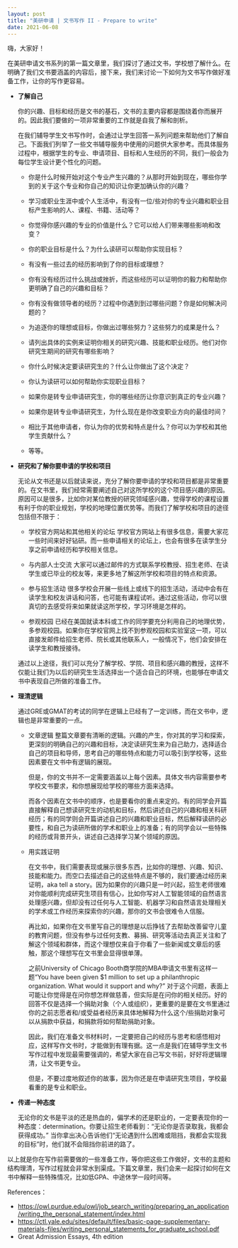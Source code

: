 ```yaml
---
layout: post
title: "美研申请 | 文书写作 II - Prepare to write"
date: 2021-06-08
---
```


嗨，大家好！

在美研申请文书系列的第一篇文章里，我们探讨了通过文书，学校想了解什么。在明确了我们文书要涵盖的内容后，接下来，我们来讨论一下如何为文书写作做好准备工作，让你的写作更容易。

+ **了解自己**

  你的兴趣、目标和经历是文书的基石，文书的主要内容都是围绕着你而展开的。因此我们要做的一项非常重要的工作就是自我了解和剖析。

  在我们辅导学生文书写作时，会通过让学生回答一系列问题来帮助他们了解自己。下面我们列举了一些文书辅导服务中使用的问题供大家参考。而具体服务过程中，根据学生的专业、申请项目、目标和人生经历的不同，我们一般会为每位学生设计更个性化的问题。

  + 你是什么时候开始对这个专业产生兴趣的？从那时开始到现在，哪些你学到的关于这个专业和你自己的知识让你更加确认你的兴趣？

  + 学习或职业生涯中或个人生活中，有没有一位/些对你的专业兴趣和职业目标产生影响的人、课程、书籍、活动等？

  + 你觉得你感兴趣的专业的价值是什么？它可以给人们带来哪些影响和改变？

  + 你的职业目标是什么？为什么读研可以帮助你实现目标？

  + 有没有一些过去的经历影响到了你的目标或理想？

  + 你有没有经历过什么挑战或挫折，而这些经历可以证明你的毅力和帮助你更明确了自己的兴趣和目标？

  + 你有没有做领导者的经历？过程中你遇到到过哪些问题？你是如何解决问题的？

  + 为追逐你的理想或目标，你做出过哪些努力？这些努力的成果是什么？

  + 请列出具体的实例来证明你相关的研究兴趣、技能和职业经历。他们对你研究生期间的研究有哪些影响？

  + 你什么时候决定要读研究生的？什么让你做出了这个决定？

  + 你认为读研可以如何帮助你实现职业目标？

  + 如果你是转专业申请研究生，你的哪些经历让你意识到真正的专业兴趣？

  + 如果你是转专业申请研究生，为什么现在是你改变职业方向的最佳时间？

  + 相比于其他申请者，你认为你的优势和特点是什么？你可以为学校和其他学生贡献什么？

  + 等等。

+ **研究和了解你要申请的学校和项目**

  无论从文书还是以后就读来说，充分了解你要申请的学校和项目都是非常重要的。在文书里，我们经常需要阐述自己对这所学校的这个项目感兴趣的原因。原因可以是很多，比如你对某位教授的研究领域感兴趣，觉得学校的课程设置有利于你的职业规划，学校的地理位置优势等。而我们了解学校和项目的途径包括但不限于：

  + 学校官方网站和其他相关的论坛
  学校官方网站上有很多信息，需要大家花一些时间来好好钻研。而一些申请相关的论坛上，也会有很多在读学生分享之前申请经历和学校相关信息。

  + 与内部人士交流
  大家可以通过邮件的方式联系学校教授、招生老师、在读学生或已毕业的校友等，来更多地了解这所学校和项目的特点和资源。

  + 参与招生活动
  很多学校会开展一些线上或线下的招生活动，活动中会有在读学生和校友讲话和问答，也可能有课程试听。通过这些活动，你可以很真切的去感受将来如果就读这所学校，学习环境是怎样的。

  + 参观校园
  已经在美国就读本科或工作的同学要充分利用自己的地理优势，多参观校园。如果你在学校官网上找不到参观校园和实验室这一项，可以直接发邮件给招生老师、院长或其他联系人，一般情况下，他们会安排在读学生和教授接待。

  通过以上途径，我们可以充分了解学校、学院、项目和感兴趣的教授，这样不仅能让我们为以后的研究生生活选择出一个适合自己的环境，也能够在申请文书中表现自己所做的准备工作。

+ **理清逻辑**

  通过GRE或GMAT的考试的同学在逻辑上已经有了一定训练，而在文书中，逻辑也是非常重要的一点。

  + 文章逻辑
    整篇文章要有清晰的逻辑。兴趣的产生，你对其的学习和探索，更深刻的明确自己的兴趣和目标，决定读研究生来为自己助力，选择适合自己的项目和导师，思考自己的哪些特点和能力可以吸引到学校等，这些因素要在文书中有逻辑的展现。

    但是，你的文书并不一定需要涵盖以上每个因素。具体文书内容需要参考学校文书要求，和你想展现给学校的哪些方面来选择。

    而各个因素在文书中的顺序，也是要看你的重点来定的。有的同学会开篇直接解释自己想读研究生的动机和目标，然后讲述自己的兴趣和相关科研经历；有的同学则会开篇讲述自己的兴趣和职业目标，然后解释读研的必要性，和自己为读研所做的学术和职业上的准备；有的同学会以一些特殊的经历或背景开头，讲述自己选择学习某个领域的原因。

  + 用实践证明

    在文书中，我们需要表现或展示很多东西，比如你的理想、兴趣、知识、技能和能力。而空口去描述自己的这些特点是不够的，我们要通过经历来证明，aka tell a story。因为如果你的兴趣只是一时兴起，招生老师很难对你能顺利完成研究生项目有信心，比如你写对人工智能领域的自然语言处理感兴趣，但却没有过任何与人工智能、机器学习和自然语言处理相关的学术或工作经历来探索你的兴趣，那你的文书会很难令人信服。

    再比如，如果你在文书里写自己的理想是以后挣钱了去帮助改善留守儿童的教育问题，但没有参与过任何支教、募捐、研究等活动去真正关注和了解这个领域和群体，而这个理想仅来自于你看了一些新闻或文章后的感触，那这个理想写在文书里会显得很单薄。

    之前University of Chicago Booth商学院的MBA申请文书里有这样一题“You have been given $1 million to set up a philanthropic organization. What would it support and why?” 对于这个问题，表面上可能让你觉得是在问你想怎样做慈善，但实际是在问你的相关经历。好的回答不仅是选择一个捐助对象（个人或组织），更重要的是要在文书里通过你的之前志愿者和/或受益者经历来具体地解释为什么这个/些捐助对象可以从捐款中获益，和捐款将如何帮助捐助对象。

    因此，我们在准备文书材料时，一定要把自己的经历与思考和感悟相对应，这样写作文书时，才能做到有理有据。这一点是我们在辅导学生文书写作过程中发现最需要强调的，希望大家在自己写文书前，好好将逻辑理清，让文书更专业。

    但是，不要过度地叙述你的故事，因为你还是在申请研究生项目，学校最看重的是专业和职业。

+ **传递一种态度**

  无论你的文书是平淡的还是热血的，偏学术的还是职业的，一定要表现你的一种态度：determination。你要让招生老师看到：“无论你是否录取我，我都会获得成功。” 当你拿出决心告诉他们“无论遇到什么困难或阻挡，我都会实现我的目标”时，他们就不会阻挡你前进的路了。


以上就是你在写作前需要做的一些准备工作，等你把这些工作做好，文书的主题和结构理清，写作过程就会非常水到渠成。下篇文章里，我们会来一起探讨如何在文书中解释一些特殊情况，比如低GPA、中途休学一段时间等。



References：
+ https://owl.purdue.edu/owl/job_search_writing/preparing_an_application/writing_the_personal_statement/index.html
+ https://ctl.yale.edu/sites/default/files/basic-page-supplementary-materials-files/writing_personal_statements_for_graduate_school.pdf
+ Great Admission Essays, 4th edition
